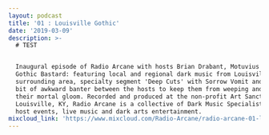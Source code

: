 ```yaml
---
layout: podcast
title: '01 : Louisville Gothic'
date: '2019-03-09'
description: >-
  # TEST


  Inaugural episode of Radio Arcane with hosts Brian Drabant, Motuvius Rex and
  Gothic Bastard: featuring local and regional dark music from Louisville and
  surrounding area, specialty segment 'Deep Cuts' with Sorrow Vomit and quite a
  bit of awkward banter between the hosts to keep them from weeping and moaning
  their mortal gloom. Recorded and produced at the non-profit Art Sanctuary in
  Louisville, KY, Radio Arcane is a collective of Dark Music Specialists that
  host events, live music and dark arts entertainment.
mixcloud_link: 'https://www.mixcloud.com/Radio-Arcane/radio-arcane-01-louisville-gothic/'
---
```


